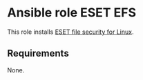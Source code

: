 # Ansible role ESET EFS

This role installs [ESET file security for Linux](https://help.eset.com/efs/7/en-US/).

## Requirements

None.
